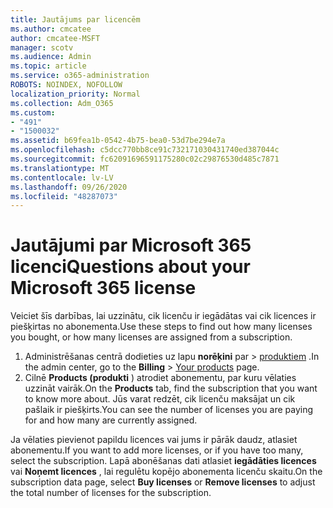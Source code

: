 ```yaml
---
title: Jautājums par licencēm
ms.author: cmcatee
author: cmcatee-MSFT
manager: scotv
ms.audience: Admin
ms.topic: article
ms.service: o365-administration
ROBOTS: NOINDEX, NOFOLLOW
localization_priority: Normal
ms.collection: Adm_O365
ms.custom:
- "491"
- "1500032"
ms.assetid: b69fea1b-0542-4b75-bea0-53d7be294e7a
ms.openlocfilehash: c5dcc770bb8ce91c732171030431740ed387044c
ms.sourcegitcommit: fc62091696591175280c02c29876530d485c7871
ms.translationtype: MT
ms.contentlocale: lv-LV
ms.lasthandoff: 09/26/2020
ms.locfileid: "48287073"
---
```

# <a name="questions-about-your-microsoft-365-license"></a><span data-ttu-id="421a5-102">Jautājumi par Microsoft 365 licenci</span><span class="sxs-lookup"><span data-stu-id="421a5-102">Questions about your Microsoft 365 license</span></span>

<span data-ttu-id="421a5-103">Veiciet šīs darbības, lai uzzinātu, cik licenču ir iegādātas vai cik licences ir piešķirtas no abonementa.</span><span class="sxs-lookup"><span data-stu-id="421a5-103">Use these steps to find out how many licenses you bought, or how many licenses are assigned from a subscription.</span></span>
  
1. <span data-ttu-id="421a5-104">Administrēšanas centrā dodieties uz lapu **norēķini** par \> [produktiem](https://go.microsoft.com/fwlink/p/?linkid=842054) .</span><span class="sxs-lookup"><span data-stu-id="421a5-104">In the admin center, go to the **Billing** \> [Your products](https://go.microsoft.com/fwlink/p/?linkid=842054) page.</span></span>
2. <span data-ttu-id="421a5-105">Cilnē **Products (produkti** ) atrodiet abonementu, par kuru vēlaties uzzināt vairāk.</span><span class="sxs-lookup"><span data-stu-id="421a5-105">On the **Products** tab, find the subscription that you want to know more about.</span></span> <span data-ttu-id="421a5-106">Jūs varat redzēt, cik licenču maksājat un cik pašlaik ir piešķirts.</span><span class="sxs-lookup"><span data-stu-id="421a5-106">You can see the number of licenses you are paying for and how many are currently assigned.</span></span>

<span data-ttu-id="421a5-107">Ja vēlaties pievienot papildu licences vai jums ir pārāk daudz, atlasiet abonementu.</span><span class="sxs-lookup"><span data-stu-id="421a5-107">If you want to add more licenses, or if you have too many, select the subscription.</span></span> <span data-ttu-id="421a5-108">Lapā abonēšanas dati atlasiet **iegādāties licences** vai **Noņemt licences** , lai regulētu kopējo abonementa licenču skaitu.</span><span class="sxs-lookup"><span data-stu-id="421a5-108">On the subscription data page, select **Buy licenses** or **Remove licenses** to adjust the total number of licenses for the subscription.</span></span>